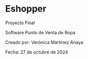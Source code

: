 # Eshopper
Proyecto Final

Software Punto de Venta de Ropa

Creado por: Verónica Martínez Anaya

Fecha: 27 de octubre de 2024
